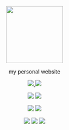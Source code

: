 <!--suppress HtmlDeprecatedAttribute, HtmlRequiredAltAttribute -->

<p align=center>
    <a href="https://bamdadsabbagh.com">
        <img width=150 src="https://avatars.githubusercontent.com/u/17913954">
    </a>
</p>

<p align=center>
    my personal website
</p>

<p align=center>
    <a href="https://github.com/bamdadsabbagh/bamdadsabbagh-com--www">
        <img src="https://img.shields.io/github/stars/bamdadsabbagh/bamdadsabbagh-com--www?label=git">
    </a>
    <img src="https://img.shields.io/github/license/bamdadsabbagh/bamdadsabbagh-com--www">
</p>

<p align=center>
    <img src="https://img.shields.io/github/languages/count/bamdadsabbagh/bamdadsabbagh-com--www">
    <img src="https://img.shields.io/github/languages/top/bamdadsabbagh/bamdadsabbagh-com--www">
</p>

<p align=center>
    <img src="https://img.shields.io/github/v/release/bamdadsabbagh/bamdadsabbagh-com--www">
    <img src="https://api.codeclimate.com/v1/badges/44a57c4c2f4b45296159/maintainability">
</p>

<p align=center>
    <img src="https://img.shields.io/david/bamdadsabbagh/bamdadsabbagh-com--www">
    <img src="https://img.shields.io/david/dev/bamdadsabbagh/bamdadsabbagh-com--www">
    <img src="https://img.shields.io/snyk/vulnerabilities/github/bamdadsabbagh/bamdadsabbagh-com--www">
</p>